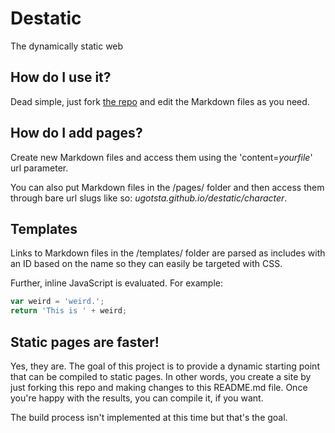 # Destatic
The dynamically static web

## How do I use it?
Dead simple, just fork [the repo](https://github.com/Ugotsta/destatic) and edit the Markdown files as you need.

## How do I add pages?
Create new Markdown files and access them using the 'content=_yourfile_' url parameter.

You can also put Markdown files in the /pages/ folder and then access them through bare url slugs like so: _ugotsta.github.io/destatic/character_.

## Templates
Links to Markdown files in the /templates/ folder are parsed as includes with an ID based on the name so they can easily be targeted with CSS.

Further, inline JavaScript is evaluated. For example:

```js
var weird = 'weird.';
return 'This is ' + weird;
```

## Static pages are faster!
Yes, they are. The goal of this project is to provide a dynamic starting point that can be compiled to static pages. In other words, you create a site by just forking this repo and making changes to this README.md file. Once you're happy with the results, you can compile it, if you want.

The build process isn't implemented at this time but that's the goal.
